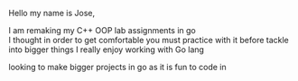 Hello my name is Jose,

I am remaking my C++ OOP lab assignments in go <br />
I thought in order to get comfortable you must practice with it before tackle into bigger things
I really enjoy working with Go lang

looking to make bigger projects in go as it is fun to code in
